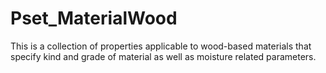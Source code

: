 # Pset_MaterialWood

This is a collection of properties applicable to wood-based materials that specify kind and grade of material as well as moisture related parameters.

